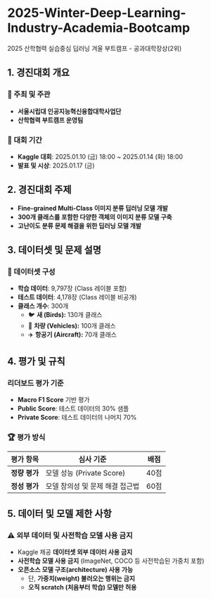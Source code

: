 # 2025-Winter-Deep-Learning-Industry-Academia-Bootcamp
2025 산학협력 실습중심 딥러닝 겨울 부트캠프 - 공과대학장상(2위)


## **1. 경진대회 개요**
### 📌 주최 및 주관
- **서울시립대 인공지능혁신융합대학사업단**
- **산학협력 부트캠프 운영팀**

### 📆 대회 기간
- **Kaggle 대회**: 2025.01.10 (금) 18:00 ~ 2025.01.14 (화) 18:00
- **발표 및 시상**: 2025.01.17 (금)

## **2. 경진대회 주제**
- **Fine-grained Multi-Class 이미지 분류 딥러닝 모델 개발**
- **300개 클래스를 포함한 다양한 객체의 이미지 분류 모델 구축**
- **고난이도 분류 문제 해결을 위한 딥러닝 모델 개발**

## **3. 데이터셋 및 문제 설명**
### 📂 데이터셋 구성
- **학습 데이터**: 9,797장 (Class 레이블 포함)
- **테스트 데이터**: 4,178장 (Class 레이블 비공개)
- **클래스 개수**: 300개  
  - 🐦 **새 (Birds):** 130개 클래스  
  - 🚗 **차량 (Vehicles):** 100개 클래스  
  - ✈️ **항공기 (Aircraft):** 70개 클래스
 
## **4. 평가 및 규칙**
### 리더보드 평가 기준
- **Macro F1 Score** 기반 평가
- **Public Score**: 테스트 데이터의 30% 샘플
- **Private Score**: 테스트 데이터의 나머지 70%

### 🏆 평가 방식
| 평가 항목  | 심사 기준                              | 배점 |
|------------|--------------------------------|------|
| **정량 평가** | 모델 성능 (Private Score)         | 40점 |
| **정성 평가** | 모델 창의성 및 문제 해결 접근법 | 60점 |

## **5. 데이터 및 모델 제한 사항**
### ⚠️ 외부 데이터 및 사전학습 모델 사용 금지
- Kaggle 제공 **데이터셋 외부 데이터 사용 금지**
- **사전학습 모델 사용 금지** (ImageNet, COCO 등 사전학습된 가중치 포함)
- **오픈소스 모델 구조(architecture) 사용 가능**  
  - 단, **가중치(weight) 불러오는 행위는 금지**
  - **오직 scratch (처음부터 학습) 모델만 허용**
